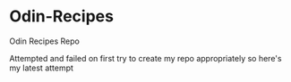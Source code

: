 # Odin-Recipes
Odin Recipes Repo

Attempted and failed on first try to create my repo appropriately so here's my latest attempt
